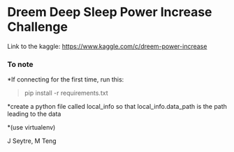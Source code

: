 # Dreem Deep Sleep Power Increase Challenge

Link to the kaggle: https://www.kaggle.com/c/dreem-power-increase

### To note
*If connecting for the first time, run this:
> pip install -r requirements.txt

*create a python file called local_info so that local_info.data_path is the path leading to the data

*(use virtualenv)

J Seytre, M Teng
